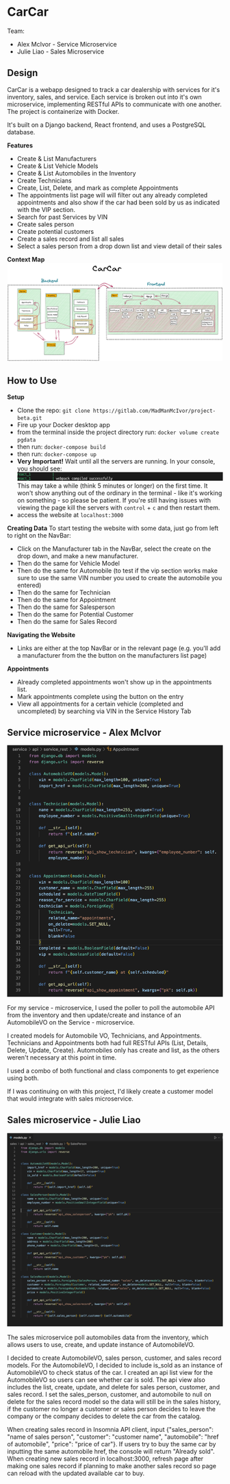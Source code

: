 # CarCar

Team:

* Alex McIvor - Service Microservice
* Julie Liao - Sales Microservice

## Design

CarCar is a webapp designed to track a car dealership with services for it's inventory, sales, and service. Each service is broken out into it's own microservice, implementing RESTful APIs to communicate with one another. The project is containerize with Docker.

It's built on a Django backend, React frontend, and uses a PostgreSQL database.

**Features**
- Create & List Manufacturers
- Create & List Vehicle Models
- Create & List Automobiles in the Inventory
- Create Technicians
- Create, List, Delete, and mark as complete Appointments
- The appointments list page will will filter out any already completed appointments and also show if the car had been sold by us as indicated with the VIP section.
- Search for past Services by VIN
- Create sales person
- Create potential customers
- Create a sales record and list all sales
- Select a sales person from a drop down list and view detail of their sales


**Context Map**
![context map of the application](/readme_images/CarCar_ContextMap.png)


## How to Use

**Setup**
- Clone the repo: ` git clone https://gitlab.com/MadManMcIvor/project-beta.git `
- Fire up your Docker desktop app
- from the terminal inside the project directory run: `docker volume create pgdata`
- then run: `docker-compose build`
- then run: `docker-compose up`
- **Very Important!** Wait until all the servers are running. In your console, you should see: ![screenshot of the react server running](/readme_images/Screenshot.png) This may take a while (think 5 minutes or longer) on the first time. It won't show anything out of the ordinary in the terminal - like it's working on something - so please be patient. If you're still having issues with viewing the page kill the servers with `control` + `c` and then restart them. 
- access the website at `localhost:3000`

**Creating Data**
To start testing the website with some data, just go from left to right on the NavBar:
- Click on the Manufacturer tab in the NavBar, select the create on the drop down, and make a new manufacturer.
- Then do the same for Vehicle Model
- Then do the same for Automobile (to test if the vip section works make sure to use the same VIN number you used to create the automobile you entered)
- Then do the same for Technician
- Then do the same for Appointment
- Then do the same for Salesperson
- Then do the same for Potential Customer
- Then do the same for Sales Record


**Navigating the Website**
- Links are either at the top NavBar or in the relevant page (e.g. you'll add a manufacturer from the the button on the manufacturers list page)
  
**Appointments**
- Already completed appointments won't show up in the appointments list.
- Mark appointments complete using the button on the entry 
- View all appointments for a certain vehicle (completed and uncompleted) by searching via VIN in the Service History Tab

## Service microservice - Alex McIvor

![context map of the application](/readme_images/Service_models.png)


For my service - microservice, I used the poller to poll the automobile API from the inventory and then update/create and instance of an AutomobileVO on the Service - microservice. 

I created models for Automobile VO, Technicians, and Appointments. Technicians and Appointments both had full RESTful APIs (List, Details, Delete, Update, Create). Automobiles only has create and list, as the others weren't necessary at this point in time.

I used a combo of both functional and class components to get experience using both. 

If I was continuing on with this project, I'd likely create a customer model that would integrate with sales microservice.


## Sales microservice - Julie Liao

![context map of the application](/readme_images/Sales_models.png)

The sales microservice poll automobiles data from the inventory, which allows users to use, create, and update instance of AutomobileVO. 

I decided to create AutomobileVO, sales person, customer, and sales record models. For the AutomobileVO, I decided to include is_sold as an instance of AutomobileVO to check status of the car. I created an api list view for the AutomobileVO so users can see whether car is sold. The api view also includes the list, create, update, and delete for sales person, customer, and sales record. I set the sales_person, customer, and automobile to null on delete for the sales record model so the data will still be in the sales history, if the customer no longer a customer or sales person decides to leave the company or the company decides to delete the car from the catalog. 

When creating sales record in Insomnia API client, input {"sales_person": "name of sales person", "customer": "customer name", "automobile": "href of automobile", "price": "price of car"}. If users try to buy the same car by inputting the same automobile href, the console will return "Already sold". When creating new sales record in localhost:3000, refresh page after making one sales record if planning to make another sales record so page can reload with the updated available car to buy.  